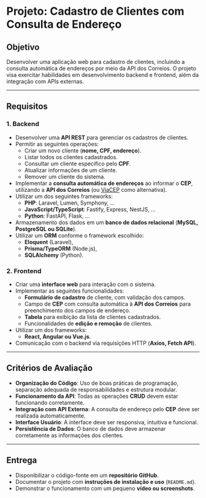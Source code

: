 # Projeto: Cadastro de Clientes com Consulta de Endereço

## Objetivo
Desenvolver uma aplicação web para cadastro de clientes, incluindo a consulta automática de endereços por meio da API dos Correios. O projeto visa exercitar habilidades em desenvolvimento backend e frontend, além da integração com APIs externas.

---

## Requisitos

### 1. Backend
- Desenvolver uma **API REST** para gerenciar os cadastros de clientes.
- Permitir as seguintes operações:
  - Criar um novo cliente (**nome, CPF, endereço**).
  - Listar todos os clientes cadastrados.
  - Consultar um cliente específico pelo **CPF**.
  - Atualizar informações de um cliente.
  - Remover um cliente do sistema.
- Implementar a **consulta automática de endereços** ao informar o **CEP**, utilizando a **API dos Correios** (ou [ViaCEP](https://viacep.com.br/) como alternativa).
- Utilizar um dos seguintes frameworks:
  - **PHP**: Laravel, Lumen, Symphony, ...
  - **JavaScript/TypeScript**: Fastify, Express, NestJS, ...
  - **Python**: FastAPI, Flask, ...
- Armazenamento dos dados em um **banco de dados relacional** (**MySQL, PostgreSQL ou SQLite**).
- Utilizar um **ORM** conforme o framework escolhido:
  - **Eloquent** (Laravel),
  - **Prisma/TypeORM** (Node.js),
  - **SQLAlchemy** (Python).

### 2. Frontend
- Criar uma **interface web** para interação com o sistema.
- Implementar as seguintes funcionalidades:
  - **Formulário de cadastro** de cliente, com validação dos campos.
  - Campo de **CEP** com consulta automática à **API dos Correios** para preenchimento dos campos de endereço.
  - **Tabela** para exibição da lista de clientes cadastrados.
  - Funcionalidades de **edição e remoção** de clientes.
- Utilizar um dos frameworks:
  - **React, Angular ou Vue.js**.
- Comunicação com o backend via requisições HTTP (**Axios, Fetch API**).

---

## Critérios de Avaliação
- **Organização do Código**: Uso de boas práticas de programação, separação adequada de responsabilidades e estrutura modular.
- **Funcionamento da API**: Todas as operações **CRUD** devem estar funcionando corretamente.
- **Integração com API Externa**: A consulta de endereço pelo **CEP** deve ser realizada automaticamente.
- **Interface Usuário**: A interface deve ser responsiva, intuitiva e funcional.
- **Persistência de Dados**: O banco de dados deve armazenar corretamente as informações dos clientes.

---

## Entrega
- Disponibilizar o código-fonte em um **repositório GitHub**.
- Documentar o projeto com **instruções de instalação e uso** (`README.md`).
- Demonstrar o funcionamento com um pequeno **vídeo ou screenshots**.
